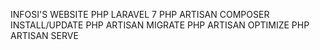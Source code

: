 INFOSI'S WEBSITE
PHP LARAVEL 7
PHP ARTISAN COMPOSER INSTALL/UPDATE
PHP ARTISAN MIGRATE
PHP ARTISAN  OPTIMIZE
PHP ARTISAN SERVE
